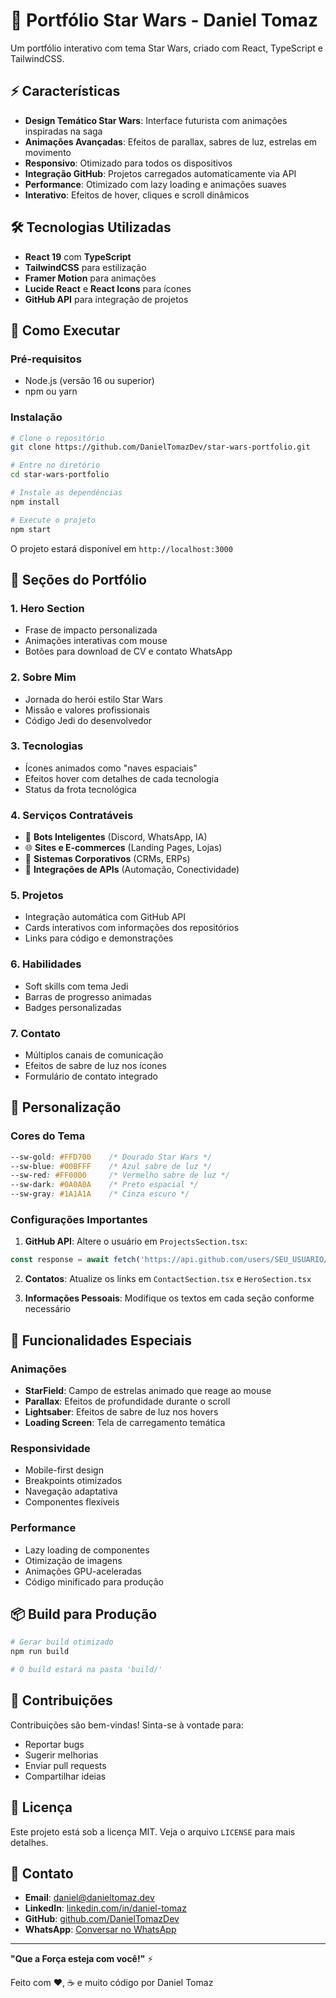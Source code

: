 # 🚀 Portfólio Star Wars - Daniel Tomaz

Um portfólio interativo com tema Star Wars, criado com React, TypeScript e TailwindCSS.

## ⚡ Características

- **Design Temático Star Wars**: Interface futurista com animações inspiradas na saga
- **Animações Avançadas**: Efeitos de parallax, sabres de luz, estrelas em movimento
- **Responsivo**: Otimizado para todos os dispositivos
- **Integração GitHub**: Projetos carregados automaticamente via API
- **Performance**: Otimizado com lazy loading e animações suaves
- **Interativo**: Efeitos de hover, cliques e scroll dinâmicos

## 🛠 Tecnologias Utilizadas

- **React 19** com **TypeScript**
- **TailwindCSS** para estilização
- **Framer Motion** para animações
- **Lucide React** e **React Icons** para ícones
- **GitHub API** para integração de projetos

## 🚀 Como Executar

### Pré-requisitos
- Node.js (versão 16 ou superior)
- npm ou yarn

### Instalação
```bash
# Clone o repositório
git clone https://github.com/DanielTomazDev/star-wars-portfolio.git

# Entre no diretório
cd star-wars-portfolio

# Instale as dependências
npm install

# Execute o projeto
npm start
```

O projeto estará disponível em `http://localhost:3000`

## 📱 Seções do Portfólio

### 1. **Hero Section**
- Frase de impacto personalizada
- Animações interativas com mouse
- Botões para download de CV e contato WhatsApp

### 2. **Sobre Mim**
- Jornada do herói estilo Star Wars
- Missão e valores profissionais
- Código Jedi do desenvolvedor

### 3. **Tecnologias**
- Ícones animados como "naves espaciais"
- Efeitos hover com detalhes de cada tecnologia
- Status da frota tecnológica

### 4. **Serviços Contratáveis**
- 🤖 **Bots Inteligentes** (Discord, WhatsApp, IA)
- 🌐 **Sites e E-commerces** (Landing Pages, Lojas)
- 🏢 **Sistemas Corporativos** (CRMs, ERPs)
- 🔗 **Integrações de APIs** (Automação, Conectividade)

### 5. **Projetos**
- Integração automática com GitHub API
- Cards interativos com informações dos repositórios
- Links para código e demonstrações

### 6. **Habilidades**
- Soft skills com tema Jedi
- Barras de progresso animadas
- Badges personalizadas

### 7. **Contato**
- Múltiplos canais de comunicação
- Efeitos de sabre de luz nos ícones
- Formulário de contato integrado

## 🎨 Personalização

### Cores do Tema
```css
--sw-gold: #FFD700    /* Dourado Star Wars */
--sw-blue: #00BFFF    /* Azul sabre de luz */
--sw-red: #FF0000     /* Vermelho sabre de luz */
--sw-dark: #0A0A0A    /* Preto espacial */
--sw-gray: #1A1A1A    /* Cinza escuro */
```

### Configurações Importantes

1. **GitHub API**: Altere o usuário em `ProjectsSection.tsx`:
```typescript
const response = await fetch('https://api.github.com/users/SEU_USUARIO/repos?sort=updated&per_page=6');
```

2. **Contatos**: Atualize os links em `ContactSection.tsx` e `HeroSection.tsx`

3. **Informações Pessoais**: Modifique os textos em cada seção conforme necessário

## 🌟 Funcionalidades Especiais

### Animações
- **StarField**: Campo de estrelas animado que reage ao mouse
- **Parallax**: Efeitos de profundidade durante o scroll
- **Lightsaber**: Efeitos de sabre de luz nos hovers
- **Loading Screen**: Tela de carregamento temática

### Responsividade
- Mobile-first design
- Breakpoints otimizados
- Navegação adaptativa
- Componentes flexíveis

### Performance
- Lazy loading de componentes
- Otimização de imagens
- Animações GPU-aceleradas
- Código minificado para produção

## 📦 Build para Produção

```bash
# Gerar build otimizado
npm run build

# O build estará na pasta 'build/'
```

## 🤝 Contribuições

Contribuições são bem-vindas! Sinta-se à vontade para:
- Reportar bugs
- Sugerir melhorias
- Enviar pull requests
- Compartilhar ideias

## 📄 Licença

Este projeto está sob a licença MIT. Veja o arquivo `LICENSE` para mais detalhes.

## 🎯 Contato

- **Email**: daniel@danieltomaz.dev
- **LinkedIn**: [linkedin.com/in/daniel-tomaz](https://linkedin.com/in/daniel-tomaz)
- **GitHub**: [github.com/DanielTomazDev](https://github.com/DanielTomazDev)
- **WhatsApp**: [Conversar no WhatsApp](https://wa.me/5511999999999)

---

**"Que a Força esteja com você!"** ⚡

Feito com ❤️, ☕ e muito código por Daniel Tomaz
